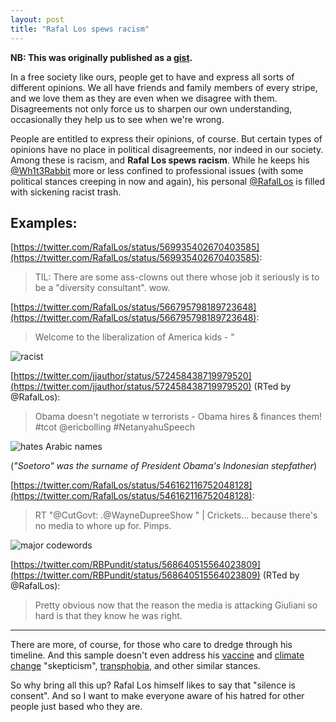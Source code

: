 ```yaml
---
layout: post
title: "Rafal Los spews racism"
---
```


__NB: This was originally published as a [gist](https://gist.github.com/krmaxwell/af261fd2e80fbaec06d0).__

In a free society like ours, people get to have and express all sorts of different opinions. We all have friends and family members of every stripe, and we love them as they are even when we disagree with them. Disagreements not only force us to sharpen our own understanding, occasionally they help us to see when we're wrong. 

People are entitled to express their opinions, of course. But certain types of opinions have no place in political disagreements, nor indeed in our society. Among these is racism, and **Rafal Los spews racism**. While he keeps his [@Wh1t3Rabbit](https://twitter.com/wh1t3rabbit) more or less confined to professional issues (with some political stances creeping in now and again), his personal [@RafalLos](https://twitter.com/rafallos) is filled with sickening racist trash.

## Examples:

[https://twitter.com/RafalLos/status/569935402670403585](https://twitter.com/RafalLos/status/569935402670403585):

> TIL: There are some ass-clowns out there whose job it seriously is to be a "diversity consultant". wow.


[https://twitter.com/RafalLos/status/566795798189723648](https://twitter.com/RafalLos/status/566795798189723648):

> Welcome to the liberalization of America kids - "

![racist](https://pbs.twimg.com/media/B92lpiuCQAEICcj.jpg)

[https://twitter.com/jjauthor/status/572458438719979520](https://twitter.com/jjauthor/status/572458438719979520) (RTed by @RafalLos):
> Obama doesn't negotiate w terrorists - Obama hires & finances them! #tcot @ericbolling #NetanyahuSpeech

![hates Arabic names](https://pbs.twimg.com/media/BwYVq-dIcAEbDJZ.jpg)

(_"Soetoro" was the surname of President Obama's Indonesian stepfather_)

[https://twitter.com/RafalLos/status/546162116752048128](https://twitter.com/RafalLos/status/546162116752048128):
> RT "@CutGovt: .@WayneDupreeShow " | Crickets... because there's no media to whore up for. Pimps.

![major codewords](https://pbs.twimg.com/media/B5Ra1j5CAAARwc-.jpg)

[https://twitter.com/RBPundit/status/568640515564023809](https://twitter.com/RBPundit/status/568640515564023809) (RTed by @RafalLos):
> Pretty obvious now that the reason the media is attacking Giuliani so hard is that they know he was right.

---

There are more, of course, for those who care to dredge through his timeline. And this sample doesn't even address his [vaccine](https://twitter.com/RafalLos/status/562655817531277312) and [climate change](https://twitter.com/seanmdav/status/560071426309623809) "skepticism", [transphobia](https://twitter.com/RafalLos/status/569912808860721152), and other similar stances. 

So why bring all this up? Rafal Los himself likes to say that "silence is consent". And so I want to make everyone aware of his hatred for other people just based who they are.
